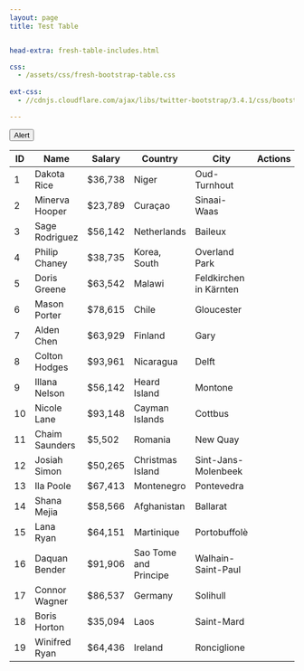 ```yaml
---
layout: page
title: Test Table


head-extra: fresh-table-includes.html

css:
  - /assets/css/fresh-bootstrap-table.css
  
ext-css:
  - //cdnjs.cloudflare.com/ajax/libs/twitter-bootstrap/3.4.1/css/bootstrap.min.css

---
```


<div class="fresh-table full-color-blue">
  <!--
    Available colors for the full background: full-color-blue, full-color-azure, full-color-green, full-color-red, full-color-orange
    Available colors only for the toolbar: toolbar-color-blue, toolbar-color-azure, toolbar-color-green, toolbar-color-red, toolbar-color-orange
  -->

  <div class="toolbar">
    <button id="alertBtn" class="btn btn-default">Alert</button>
  </div>

  <table id="fresh-table" class="table">
    <thead>
      <th data-field="id">ID</th>
      <th data-field="name">Name</th>
      <th data-field="salary">Salary</th>
      <th data-field="country">Country</th>
      <th data-field="city">City</th>
      <th data-field="actions" data-formatter="operateFormatter" data-events="operateEvents">Actions</th>
    </thead>
    <tbody>
      <tr>
        <td>1</td>
        <td>Dakota Rice</td>
        <td>$36,738</td>
        <td>Niger</td>
        <td>Oud-Turnhout</td>
        <td></td>
      </tr>
      <tr>
        <td>2</td>
        <td>Minerva Hooper</td>
        <td>$23,789</td>
        <td>Curaçao</td>
        <td>Sinaai-Waas</td>
        <td></td>
      </tr>
      <tr>
        <td>3</td>
        <td>Sage Rodriguez</td>
        <td>$56,142</td>
        <td>Netherlands</td>
        <td>Baileux</td>
        <td></td>
      </tr>
      <tr>
        <td>4</td>
        <td>Philip Chaney</td>
        <td>$38,735</td>
        <td>Korea, South</td>
        <td>Overland Park</td>
        <td></td>
      </tr>
      <tr>
        <td>5</td>
        <td>Doris Greene</td>
        <td>$63,542</td>
        <td>Malawi</td>
        <td>Feldkirchen in Kärnten</td>
        <td></td>
      </tr>
      <tr>
        <td>6</td>
        <td>Mason Porter</td>
        <td>$78,615</td>
        <td>Chile</td>
        <td>Gloucester</td>
        <td></td>
      </tr>
      <tr>
        <td>7</td>
        <td>Alden Chen</td>
        <td>$63,929</td>
        <td>Finland</td>
        <td>Gary</td>
        <td></td>
      </tr>
      <tr>
        <td>8</td>
        <td>Colton Hodges</td>
        <td>$93,961</td>
        <td>Nicaragua</td>
        <td>Delft</td>
        <td></td>
      </tr>
      <tr>
        <td>9</td>
        <td>Illana Nelson</td>
        <td>$56,142</td>
        <td>Heard Island</td>
        <td>Montone</td>
        <td></td>
      </tr>
      <tr>
        <td>10</td>
        <td>Nicole Lane</td>
        <td>$93,148</td>
        <td>Cayman Islands</td>
        <td>Cottbus</td>
        <td></td>
      </tr>
      <tr>
        <td>11</td>
        <td>Chaim Saunders</td>
        <td>$5,502</td>
        <td>Romania</td>
        <td>New Quay</td>
        <td></td>
      </tr>
      <tr>
        <td>12</td>
        <td>Josiah Simon</td>
        <td>$50,265</td>
        <td>Christmas Island</td>
        <td>Sint-Jans-Molenbeek</td>
        <td></td>
      </tr>
      <tr>
        <td>13</td>
        <td>Ila Poole</td>
        <td>$67,413</td>
        <td>Montenegro</td>
        <td>Pontevedra</td>
        <td></td>
      </tr>
      <tr>
        <td>14</td>
        <td>Shana Mejia</td>
        <td>$58,566</td>
        <td>Afghanistan</td>
        <td>Ballarat</td>
        <td></td>
      </tr>
      <tr>
        <td>15</td>
        <td>Lana Ryan</td>
        <td>$64,151</td>
        <td>Martinique</td>
        <td>Portobuffolè</td>
        <td></td>
      </tr>
      <tr>
        <td>16</td>
        <td>Daquan Bender</td>
        <td>$91,906</td>
        <td>Sao Tome and Principe</td>
        <td>Walhain-Saint-Paul</td>
        <td></td>
      </tr>
      <tr>
        <td>17</td>
        <td>Connor Wagner</td>
        <td>$86,537</td>
        <td>Germany</td>
        <td>Solihull</td>
        <td></td>
      </tr>
      <tr>
        <td>18</td>
        <td>Boris Horton</td>
        <td>$35,094</td>
        <td>Laos</td>
        <td>Saint-Mard</td>
        <td></td>
      </tr>
      <tr>
        <td>19</td>
        <td>Winifred Ryan</td>
        <td>$64,436</td>
        <td>Ireland</td>
        <td>Ronciglione</td>
        <td></td>
      </tr>
    </tbody>
  </table>
</div>

<script type="text/javascript">
  var $table = $('#fresh-table')
  var $alertBtn = $('#alertBtn')

  window.operateEvents = {
    'click .like': function (e, value, row, index) {
      alert('You click like icon, row: ' + JSON.stringify(row))
      console.log(value, row, index)
    },
    'click .edit': function (e, value, row, index) {
      alert('You click edit icon, row: ' + JSON.stringify(row))
      console.log(value, row, index)
    },
    'click .remove': function (e, value, row, index) {
      $table.bootstrapTable('remove', {
        field: 'id',
        values: [row.id]
      })
    }
  }

  function operateFormatter(value, row, index) {
    return [
      '<a rel="tooltip" title="Like" class="table-action like" href="javascript:void(0)" title="Like">',
        '<i class="fa fa-heart"></i>',
      '</a>',
      '<a rel="tooltip" title="Edit" class="table-action edit" href="javascript:void(0)" title="Edit">',
        '<i class="fa fa-edit"></i>',
      '</a>',
      '<a rel="tooltip" title="Remove" class="table-action remove" href="javascript:void(0)" title="Remove">',
        '<i class="fa fa-remove"></i>',
      '</a>'
    ].join('')
  }

  $(function () {
    $table.bootstrapTable({
      classes: 'table table-hover table-striped',
      toolbar: '.toolbar',

      search: true,
      showRefresh: true,
      showToggle: true,
      showColumns: true,
      pagination: true,
      striped: true,
      sortable: true,
      pageSize: 8,
      pageList: [8, 10, 25, 50, 100],

      formatShowingRows: function (pageFrom, pageTo, totalRows) {
        return ''
      },
      formatRecordsPerPage: function (pageNumber) {
        return pageNumber + ' rows visible'
      }
    })

    $alertBtn.click(function () {
      alert('You pressed on Alert')
    })
  })

</script>

